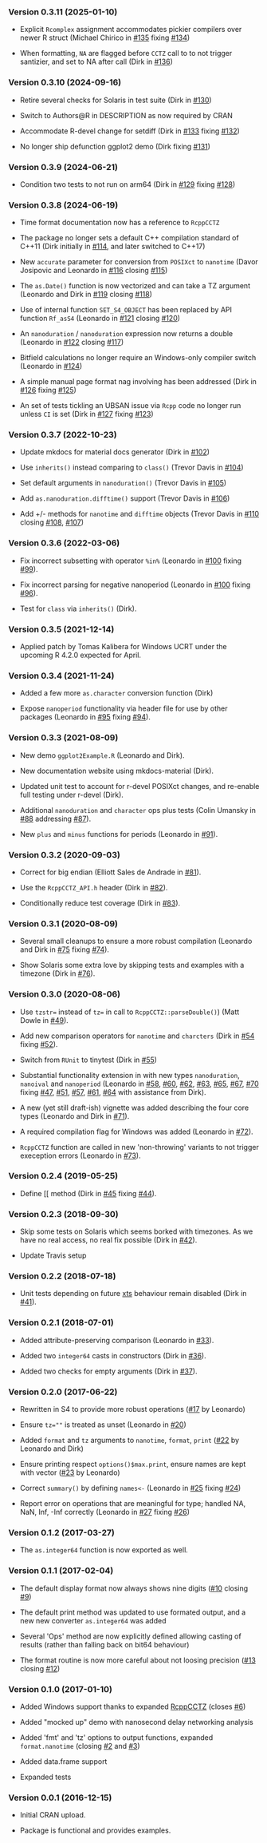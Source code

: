 <div class="container">
<div role="main">
<h3 id="version-0.3.11-2025-01-10">Version 0.3.11 (2025-01-10)</h3>
<ul>
<li><p>Explicit <code>Rcomplex</code> assignment accommodates pickier
compilers over newer R struct (Michael Chirico in <a
href="https://github.com/eddelbuettel/nanotime/pull/135">#135</a> fixing
<a
href="https://github.com/eddelbuettel/nanotime/issues/134">#134</a>)</p></li>
<li><p>When formatting, <code>NA</code> are flagged before
<code>CCTZ</code> call to to not trigger santizier, and set to NA after
call (Dirk in <a
href="https://github.com/eddelbuettel/nanotime/pull/136">#136</a>)</p></li>
</ul>
<h3 id="version-0.3.10-2024-09-16">Version 0.3.10 (2024-09-16)</h3>
<ul>
<li><p>Retire several checks for Solaris in test suite (Dirk in <a
href="https://github.com/eddelbuettel/nanotime/pull/130">#130</a>)</p></li>
<li><p>Switch to Authors@R in DESCRIPTION as now required by
CRAN</p></li>
<li><p>Accommodate R-devel change for setdiff (Dirk in <a
href="https://github.com/eddelbuettel/nanotime/pull/133">#133</a> fixing
<a
href="https://github.com/eddelbuettel/nanotime/issues/132">#132</a>)</p></li>
<li><p>No longer ship defunction ggplot2 demo (Dirk fixing <a
href="https://github.com/eddelbuettel/nanotime/issues/131">#131</a>)</p></li>
</ul>
<h3 id="version-0.3.9-2024-06-21">Version 0.3.9 (2024-06-21)</h3>
<ul>
<li><p>Condition two tests to not run on arm64 (Dirk in <a
href="https://github.com/eddelbuettel/nanotime/pull/129">#129</a> fixing
<a
href="https://github.com/eddelbuettel/nanotime/issues/128">#128</a>)</p></li>
</ul>
<h3 id="version-0.3.8-2024-06-19">Version 0.3.8 (2024-06-19)</h3>
<ul>
<li><p>Time format documentation now has a reference to
<code>RcppCCTZ</code></p></li>
<li><p>The package no longer sets a default C++ compilation standard of
C++11 (Dirk initially in <a
href="https://github.com/eddelbuettel/nanotime/pull/114">#114</a>, and
later switched to C++17)</p></li>
<li><p>New <code>accurate</code> parameter for conversion from
<code>POSIXct</code> to <code>nanotime</code> (Davor Josipovic and
Leonardo in <a
href="https://github.com/eddelbuettel/nanotime/pull/116">#116</a>
closing <a
href="https://github.com/eddelbuettel/nanotime/issues/115">#115</a>)</p></li>
<li><p>The <code>as.Date()</code> function is now vectorized and can
take a TZ argument (Leonardo and Dirk in <a
href="https://github.com/eddelbuettel/nanotime/pull/119">#119</a>
closing <a
href="https://github.com/eddelbuettel/nanotime/issues/118">#118</a>)</p></li>
<li><p>Use of internal function <code>SET_S4_OBJECT</code> has been
replaced by API function <code>Rf_asS4</code> (Leonardo in <a
href="https://github.com/eddelbuettel/nanotime/pull/121">#121</a>
closing <a
href="https://github.com/eddelbuettel/nanotime/issues/120">#120</a>)</p></li>
<li><p>An <code>nanoduration</code> / <code>nanoduration</code>
expression now returns a double (Leonardo in <a
href="https://github.com/eddelbuettel/nanotime/pull/122">#122</a>
closing <a
href="https://github.com/eddelbuettel/nanotime/issues/117">#117</a>)</p></li>
<li><p>Bitfield calculations no longer require an Windows-only compiler
switch (Leonardo in <a
href="https://github.com/eddelbuettel/nanotime/pull/124">#124</a>)</p></li>
<li><p>A simple manual page format nag involving has been addressed
(Dirk in <a
href="https://github.com/eddelbuettel/nanotime/pull/126">#126</a> fixing
<a
href="https://github.com/eddelbuettel/nanotime/issues/125">#125</a>)</p></li>
<li><p>An set of tests tickling an UBSAN issue via <code>Rcpp</code>
code no longer run unless <code>CI</code> is set (Dirk in <a
href="https://github.com/eddelbuettel/nanotime/pull/127">#127</a> fixing
<a
href="https://github.com/eddelbuettel/nanotime/issues/123">#123</a>)</p></li>
</ul>
<h3 id="version-0.3.7-2022-10-23">Version 0.3.7 (2022-10-23)</h3>
<ul>
<li><p>Update mkdocs for material docs generator (Dirk in <a
href="https://github.com/eddelbuettel/nanotime/pull/102">#102</a>)</p></li>
<li><p>Use <code>inherits()</code> instead comparing to
<code>class()</code> (Trevor Davis in <a
href="https://github.com/eddelbuettel/nanotime/pull/104">#104</a>)</p></li>
<li><p>Set default arguments in <code>nanoduration()</code> (Trevor
Davis in <a
href="https://github.com/eddelbuettel/nanotime/pull/105">#105</a>)</p></li>
<li><p>Add <code>as.nanoduration.difftime()</code> support (Trevor Davis
in <a
href="https://github.com/eddelbuettel/nanotime/pull/106">#106</a>)</p></li>
<li><p>Add +/- methods for <code>nanotime</code> and
<code>difftime</code> objects (Trevor Davis in <a
href="https://github.com/eddelbuettel/nanotime/pull/110">#110</a>
closing <a
href="https://github.com/eddelbuettel/nanotime/issues/108">#108</a>, <a
href="https://github.com/eddelbuettel/nanotime/issues/107">#107</a>)</p></li>
</ul>
<h3 id="version-0.3.6-2022-03-06">Version 0.3.6 (2022-03-06)</h3>
<ul>
<li><p>Fix incorrect subsetting with operator <code>%in%</code>
(Leonardo in <a
href="https://github.com/eddelbuettel/nanotime/pull/100">#100</a> fixing
<a
href="https://github.com/eddelbuettel/nanotime/issues/99">#99</a>).</p></li>
<li><p>Fix incorrect parsing for negative nanoperiod (Leonardo in <a
href="https://github.com/eddelbuettel/nanotime/pull/100">#100</a> fixing
<a
href="https://github.com/eddelbuettel/nanotime/issues/96">#96</a>).</p></li>
<li><p>Test for <code>class</code> via <code>inherits()</code>
(Dirk).</p></li>
</ul>
<h3 id="version-0.3.5-2021-12-14">Version 0.3.5 (2021-12-14)</h3>
<ul>
<li><p>Applied patch by Tomas Kalibera for Windows UCRT under the
upcoming R 4.2.0 expected for April.</p></li>
</ul>
<h3 id="version-0.3.4-2021-11-24">Version 0.3.4 (2021-11-24)</h3>
<ul>
<li><p>Added a few more <code>as.character</code> conversion function
(Dirk)</p></li>
<li><p>Expose <code>nanoperiod</code> functionality via header file for
use by other packages (Leonardo in <a
href="https://github.com/eddelbuettel/nanotime/pull/95">#95</a> fixing
<a
href="https://github.com/eddelbuettel/nanotime/issues/94">#94</a>).</p></li>
</ul>
<h3 id="version-0.3.3-2021-08-09">Version 0.3.3 (2021-08-09)</h3>
<ul>
<li><p>New demo <code>ggplot2Example.R</code> (Leonardo and
Dirk).</p></li>
<li><p>New documentation website using mkdocs-material (Dirk).</p></li>
<li><p>Updated unit test to account for r-devel POSIXct changes, and
re-enable full testing under r-devel (Dirk).</p></li>
<li><p>Additional <code>nanoduration</code> and <code>character</code>
ops plus tests (Colin Umansky in <a
href="https://github.com/eddelbuettel/nanotime/pull/88">#88</a>
addressing <a
href="https://github.com/eddelbuettel/nanotime/issues/87">#87</a>).</p></li>
<li><p>New <code>plus</code> and <code>minus</code> functions for
periods (Leonardo in <a
href="https://github.com/eddelbuettel/nanotime/pull/91">#91</a>).</p></li>
</ul>
<h3 id="version-0.3.2-2020-09-03">Version 0.3.2 (2020-09-03)</h3>
<ul>
<li><p>Correct for big endian (Elliott Sales de Andrade in <a
href="https://github.com/eddelbuettel/nanotime/pull/81">#81</a>).</p></li>
<li><p>Use the <code>RcppCCTZ_API.h</code> header (Dirk in <a
href="https://github.com/eddelbuettel/nanotime/pull/82">#82</a>).</p></li>
<li><p>Conditionally reduce test coverage (Dirk in <a
href="https://github.com/eddelbuettel/nanotime/pull/83">#83</a>).</p></li>
</ul>
<h3 id="version-0.3.1-2020-08-09">Version 0.3.1 (2020-08-09)</h3>
<ul>
<li><p>Several small cleanups to ensure a more robust compilation
(Leonardo and Dirk in <a
href="https://github.com/eddelbuettel/nanotime/pull/75">#75</a> fixing
<a
href="https://github.com/eddelbuettel/nanotime/issues/74">#74</a>).</p></li>
<li><p>Show Solaris some extra love by skipping tests and examples with
a timezone (Dirk in <a
href="https://github.com/eddelbuettel/nanotime/pull/76">#76</a>).</p></li>
</ul>
<h3 id="version-0.3.0-2020-08-06">Version 0.3.0 (2020-08-06)</h3>
<ul>
<li><p>Use <code>tzstr=</code> instead of <code>tz=</code> in call to
<code>RcppCCTZ::parseDouble()</code>) (Matt Dowle in <a
href="https://github.com/eddelbuettel/nanotime/pull/49">#49</a>).</p></li>
<li><p>Add new comparison operators for <code>nanotime</code> and
<code>charcters</code> (Dirk in <a
href="https://github.com/eddelbuettel/nanotime/pull/54">#54</a> fixing
<a
href="https://github.com/eddelbuettel/nanotime/issues/52">#52</a>).</p></li>
<li><p>Switch from <code>RUnit</code> to <span
class="pkg">tinytest</span> (Dirk in <a
href="https://github.com/eddelbuettel/nanotime/pull/55">#55</a>)</p></li>
<li><p>Substantial functionality extension in with new types
<code>nanoduration</code>, <code>nanoival</code> and
<code>nanoperiod</code> (Leonardo in <a
href="https://github.com/eddelbuettel/nanotime/pull/58">#58</a>, <a
href="https://github.com/eddelbuettel/nanotime/pull/60">#60</a>, <a
href="https://github.com/eddelbuettel/nanotime/pull/62">#62</a>, <a
href="https://github.com/eddelbuettel/nanotime/pull/63">#63</a>, <a
href="https://github.com/eddelbuettel/nanotime/pull/65">#65</a>, <a
href="https://github.com/eddelbuettel/nanotime/pull/67">#67</a>, <a
href="https://github.com/eddelbuettel/nanotime/pull/70">#70</a> fixing
<a href="https://github.com/eddelbuettel/nanotime/issues/47">#47</a>, <a
href="https://github.com/eddelbuettel/nanotime/issues/51">#51</a>, <a
href="https://github.com/eddelbuettel/nanotime/issues/57">#57</a>, <a
href="https://github.com/eddelbuettel/nanotime/issues/61">#61</a>, <a
href="https://github.com/eddelbuettel/nanotime/issues/64">#64</a> with
assistance from Dirk).</p></li>
<li><p>A new (yet still draft-ish) vignette was added describing the
four core types (Leonardo and Dirk in <a
href="https://github.com/eddelbuettel/nanotime/pull/71">#71</a>).</p></li>
<li><p>A required compilation flag for Windows was added (Leonardo in <a
href="https://github.com/eddelbuettel/nanotime/pull/72">#72</a>).</p></li>
<li><p><code>RcppCCTZ</code> function are called in new 'non-throwing'
variants to not trigger exeception errors (Leonardo in <a
href="https://github.com/eddelbuettel/nanotime/pull/73">#73</a>).</p></li>
</ul>
<h3 id="version-0.2.4-2019-05-25">Version 0.2.4 (2019-05-25)</h3>
<ul>
<li><p>Define [[ method (Dirk in <a
href="https://github.com/eddelbuettel/nanotime/pull/45">#45</a> fixing
<a
href="https://github.com/eddelbuettel/nanotime/issues/44">#44</a>).</p></li>
</ul>
<h3 id="version-0.2.3-2018-09-30">Version 0.2.3 (2018-09-30)</h3>
<ul>
<li><p>Skip some tests on Solaris which seems borked with timezones. As
we have no real access, no real fix possible (Dirk in <a
href="https://github.com/eddelbuettel/nanotime/pull/42">#42</a>).</p></li>
<li><p>Update Travis setup</p></li>
</ul>
<h3 id="version-0.2.2-2018-07-18">Version 0.2.2 (2018-07-18)</h3>
<ul>
<li><p>Unit tests depending on future <a
href="https://CRAN.R-project.org/package=xts"><span
class="pkg">xts</span></a> behaviour remain disabled (Dirk in <a
href="https://github.com/eddelbuettel/nanotime/pull/41">#41</a>).</p></li>
</ul>
<h3 id="version-0.2.1-2018-07-01">Version 0.2.1 (2018-07-01)</h3>
<ul>
<li><p>Added attribute-preserving comparison (Leonardo in <a
href="https://github.com/eddelbuettel/nanotime/pull/33">#33</a>).</p></li>
<li><p>Added two <code>integer64</code> casts in constructors (Dirk in
<a
href="https://github.com/eddelbuettel/nanotime/pull/36">#36</a>).</p></li>
<li><p>Added two checks for empty arguments (Dirk in <a
href="https://github.com/eddelbuettel/nanotime/pull/37">#37</a>).</p></li>
</ul>
<h3 id="version-0.2.0-2017-06-22">Version 0.2.0 (2017-06-22)</h3>
<ul>
<li><p>Rewritten in S4 to provide more robust operations (<a
href="https://github.com/eddelbuettel/nanotime/pull/17">#17</a> by
Leonardo)</p></li>
<li><p>Ensure <code>tz=""</code> is treated as unset (Leonardo in <a
href="https://github.com/eddelbuettel/nanotime/pull/20">#20</a>)</p></li>
<li><p>Added <code>format</code> and <code>tz</code> arguments to
<code>nanotime</code>, <code>format</code>, <code>print</code> (<a
href="https://github.com/eddelbuettel/nanotime/pull/22">#22</a> by
Leonardo and Dirk)</p></li>
<li><p>Ensure printing respect <code>options()$max.print</code>, ensure
names are kept with vector (<a
href="https://github.com/eddelbuettel/nanotime/pull/23">#23</a> by
Leonardo)</p></li>
<li><p>Correct <code>summary()</code> by defining
<code>names&lt;-</code> (Leonardo in <a
href="https://github.com/eddelbuettel/nanotime/pull/25">#25</a> fixing
<a
href="https://github.com/eddelbuettel/nanotime/issues/24">#24</a>)</p></li>
<li><p>Report error on operations that are meaningful for type; handled
NA, NaN, Inf, -Inf correctly (Leonardo in <a
href="https://github.com/eddelbuettel/nanotime/pull/27">#27</a> fixing
<a
href="https://github.com/eddelbuettel/nanotime/issues/26">#26</a>)</p></li>
</ul>
<h3 id="version-0.1.2-2017-03-27">Version 0.1.2 (2017-03-27)</h3>
<ul>
<li><p>The <code>as.integer64</code> function is now exported as
well.</p></li>
</ul>
<h3 id="version-0.1.1-2017-02-04">Version 0.1.1 (2017-02-04)</h3>
<ul>
<li><p>The default display format now always shows nine digits (<a
href="https://github.com/eddelbuettel/nanotime/pull/10">#10</a> closing
<a
href="https://github.com/eddelbuettel/nanotime/pull/9">#9</a>)</p></li>
<li><p>The default print method was updated to use formated output, and
a new new converter <code>as.integer64</code> was added</p></li>
<li><p>Several 'Ops' method are now explicitly defined allowing casting
of results (rather than falling back on bit64 behaviour)</p></li>
<li><p>The format routine is now more careful about not loosing
precision (<a
href="https://github.com/eddelbuettel/nanotime/issues/13">#13</a>
closing <a
href="https://github.com/eddelbuettel/nanotime/issues/12">#12</a>)</p></li>
</ul>
<h3 id="version-0.1.0-2017-01-10">Version 0.1.0 (2017-01-10)</h3>
<ul>
<li><p>Added Windows support thanks to expanded <a
href="https://CRAN.R-project.org/package=RcppCCTZ"><span
class="pkg">RcppCCTZ</span></a> (closes <a
href="https://github.com/eddelbuettel/nanotime/issues/6">#6</a>)</p></li>
<li><p>Added "mocked up" demo with nanosecond delay networking
analysis</p></li>
<li><p>Added 'fmt' and 'tz' options to output functions, expanded
<code>format.nanotime</code> (closing <a
href="https://github.com/eddelbuettel/nanotime/issues/2">#2</a> and <a
href="https://github.com/eddelbuettel/nanotime/issues/3">#3</a>)</p></li>
<li><p>Added data.frame support</p></li>
<li><p>Expanded tests</p></li>
</ul>
<h3 id="version-0.0.1-2016-12-15">Version 0.0.1 (2016-12-15)</h3>
<ul>
<li><p>Initial CRAN upload.</p></li>
<li><p>Package is functional and provides examples.</p></li>
</ul>
</div>
</div>
